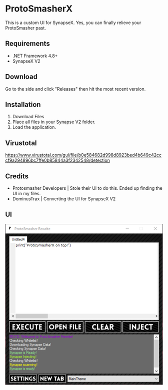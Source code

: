 # ProtoSmasherX
This is a custom UI for SynapseX. Yes, you can finally relieve your ProtoSmasher past.

## Requirements
- .NET Framework 4.8+
- SynapseX V2

## Download
Go to the side and click "Releases" then hit the most recent version.

## Installation
1. Download Files
2. Place all files in your Synapse V2 folder.
3. Load the application.

## Virustotal
https://www.virustotal.com/gui/file/b0e584682d998d8923bed4b649c42cccf9a294896bc7ffe0b85844a3f2342548/detection

## Credits
- Protosmasher Developers | Stole their UI to do this. Ended up finding the UI in my files.
- DominusTrax | Converting the UI for SynapseX V2

## UI
![image](https://raw.githubusercontent.com/DominusTrax/ProtoSmasherX/main/image_2022-10-30_174416835.png?token=GHSAT0AAAAAABVY2ZIEEUBMCDV6NUE2GDLEY267ZIA)
